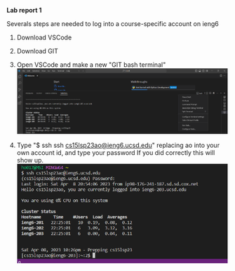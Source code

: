 **Lab report 1**

Severals steps are needed to log into a course-specific account on ieng6

1. Download VSCode
2. Download GIT
3. Open VSCode and make a new "GIT bash terminal" 
![Image](https://github.com/hojun01720/cse15l-lab-reports/blob/main/Screenshot%202023-04-08%20211501.png)

4. Type "$ ssh ssh cs15lsp23ao@ieng6.ucsd.edu" replacing ao into your own account id, and type your password
If you did correctly this will show up.
![Immage](https://github.com/hojun01720/cse15l-lab-reports/blob/main/Screenshot%202023-04-08%20222709.png)


